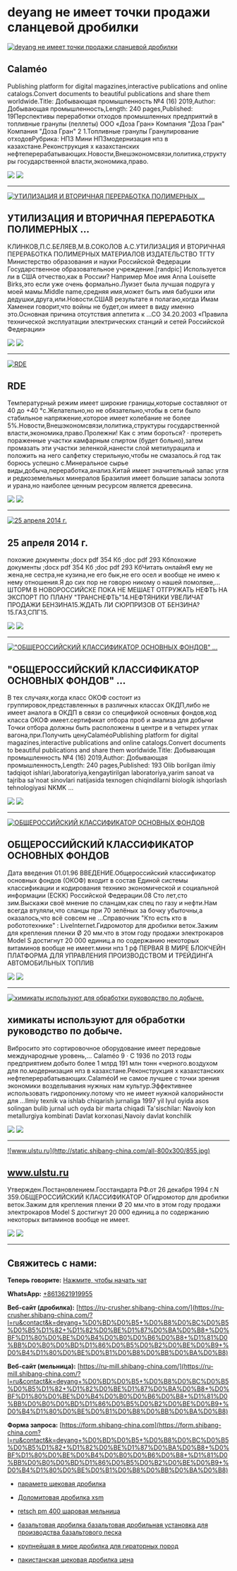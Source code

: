 # deyang не имеет точки продажи сланцевой дробилки

<a href="https://swt.shibang-china.com/?l=ru&img&k=deyang+%D0%BD%D0%B5+%D0%B8%D0%BC%D0%B5%D0%B5%D1%82+%D1%82%D0%BE%D1%87%D0%BA%D0%B8+%D0%BF%D1%80%D0%BE%D0%B4%D0%B0%D0%B6%D0%B8+%D1%81%D0%BB%D0%B0%D0%BD%D1%86%D0%B5%D0%B2%D0%BE%D0%B9+%D0%B4%D1%80%D0%BE%D0%B1%D0%B8%D0%BB%D0%BA%D0%B8" target="_blank">![deyang не имеет точки продажи сланцевой дробилки](http://static.shibang-china.com/all-800x300/1358.jpg)</a>

## Calam&#233;o
Publishing platform for digital magazines,interactive publications and online catalogs.Convert documents to beautiful publications and share them worldwide.Title: Добывающая промышленность №4 (16) 2019,Author: Добывающая промышленность,Length: 240 pages,Published: 19Перспективы переработки отходов промышленных предприятий в топливные гранулы (пеллеты) ООО &#171;Доза Гран&#187; Компания &quot;Доза Гран&quot; Компания &quot;Доза Гран&quot; 2 1.Топливные гранулы Гранулирование отходовРубрика: НПЗ Мини НПЗмодернизация нпз в казахстане.Реконструкция х казахстанских нефтеперерабатывающих.Новости,Внешэкономсвязи,политика,структуры государственной власти,экономика,право.


<a href="https://whatsapp.shibangsoft.com/WhatsApp.php" target="_blank" title="WhatsApp">![](http://static.shibang-china.com/icon/whatsapp.png)</a> <a href="https://swt.shibang-china.com/?l=ru&icon&k=deyang+%D0%BD%D0%B5+%D0%B8%D0%BC%D0%B5%D0%B5%D1%82+%D1%82%D0%BE%D1%87%D0%BA%D0%B8+%D0%BF%D1%80%D0%BE%D0%B4%D0%B0%D0%B6%D0%B8+%D1%81%D0%BB%D0%B0%D0%BD%D1%86%D0%B5%D0%B2%D0%BE%D0%B9+%D0%B4%D1%80%D0%BE%D0%B1%D0%B8%D0%BB%D0%BA%D0%B8" target="_blank">![](http://static.shibang-china.com/icon/chat-ru.png)</a>

---

<a href="https://swt.shibang-china.com/?l=ru&img&k=deyang+%D0%BD%D0%B5+%D0%B8%D0%BC%D0%B5%D0%B5%D1%82+%D1%82%D0%BE%D1%87%D0%BA%D0%B8+%D0%BF%D1%80%D0%BE%D0%B4%D0%B0%D0%B6%D0%B8+%D1%81%D0%BB%D0%B0%D0%BD%D1%86%D0%B5%D0%B2%D0%BE%D0%B9+%D0%B4%D1%80%D0%BE%D0%B1%D0%B8%D0%BB%D0%BA%D0%B8" target="_blank">![УТИЛИЗАЦИЯ И ВТОРИЧНАЯ ПЕРЕРАБОТКА ПОЛИМЕРНЫХ …](http://static.shibang-china.com/all-800x300/850.jpg)</a>

## УТИЛИЗАЦИЯ И ВТОРИЧНАЯ ПЕРЕРАБОТКА ПОЛИМЕРНЫХ …
КЛИНКОВ,П.С.БЕЛЯЕВ,М.В.СОКОЛОВ А.С.УТИЛИЗАЦИЯ И ВТОРИЧНАЯ ПЕРЕРАБОТКА ПОЛИМЕРНЫХ МАТЕРИАЛОВ ИЗДАТЕЛЬСТВО ТГТУ Министерство образования и науки Российской Федерации Государственное образовательное учреждение.[randpic] Используется ли в США отчество,как в России? Например Мое имя Anna Louisette Birks,это если уже очень формально.Луизет была лучшая подруга у моей мамы.Middle name,средняя имя,может бытъ имя бабушки или дедушки,друга,или.Новости.СШАВ результате я полагаю,когда Имам Хаменеи говорит,что войны не будет,он имеет в виду именно это.Основная причина отсутствия аппетита к …СО 34.20.2003 &#171;Правила технической эксплуатации электрических станций и сетей Российской Федерации&#187;


<a href="https://whatsapp.shibangsoft.com/WhatsApp.php" target="_blank" title="WhatsApp">![](http://static.shibang-china.com/icon/whatsapp.png)</a> <a href="https://swt.shibang-china.com/?l=ru&icon&k=deyang+%D0%BD%D0%B5+%D0%B8%D0%BC%D0%B5%D0%B5%D1%82+%D1%82%D0%BE%D1%87%D0%BA%D0%B8+%D0%BF%D1%80%D0%BE%D0%B4%D0%B0%D0%B6%D0%B8+%D1%81%D0%BB%D0%B0%D0%BD%D1%86%D0%B5%D0%B2%D0%BE%D0%B9+%D0%B4%D1%80%D0%BE%D0%B1%D0%B8%D0%BB%D0%BA%D0%B8" target="_blank">![](http://static.shibang-china.com/icon/chat-ru.png)</a>

---

<a href="https://swt.shibang-china.com/?l=ru&img&k=deyang+%D0%BD%D0%B5+%D0%B8%D0%BC%D0%B5%D0%B5%D1%82+%D1%82%D0%BE%D1%87%D0%BA%D0%B8+%D0%BF%D1%80%D0%BE%D0%B4%D0%B0%D0%B6%D0%B8+%D1%81%D0%BB%D0%B0%D0%BD%D1%86%D0%B5%D0%B2%D0%BE%D0%B9+%D0%B4%D1%80%D0%BE%D0%B1%D0%B8%D0%BB%D0%BA%D0%B8" target="_blank">![RDE](http://static.shibang-china.com/all-800x300/252.jpg)</a>

## RDE
Температурный режим имеет широкие границы,которые составляют от 40 до +40 &#176;c.Желательно,но не обязательно,чтобы в сети было стабильное напряжение,которое имеет колебание не более 5%.Новости,Внешэкономсвязи,политика,структуры государственной власти,экономика,право.Пролежни! Как с этим бороться?&nbsp;&#0183;&#32;протереть пораженные участки камфарным спиртом (будет больно),затем промазать эти участки зеленкой,нанести слой метилурацила и положить на него салфетку стерильную,чтобы не смазалось.й год так борюсь успешно с.Минеральное сырье виды,добыча,переработка,анализ.Китай имеет значительный запас угля и редкоземельных минералов Бразилия имеет большие запасы золота и урана,но наиболее ценным ресурсом является древесина.


<a href="https://whatsapp.shibangsoft.com/WhatsApp.php" target="_blank" title="WhatsApp">![](http://static.shibang-china.com/icon/whatsapp.png)</a> <a href="https://swt.shibang-china.com/?l=ru&icon&k=deyang+%D0%BD%D0%B5+%D0%B8%D0%BC%D0%B5%D0%B5%D1%82+%D1%82%D0%BE%D1%87%D0%BA%D0%B8+%D0%BF%D1%80%D0%BE%D0%B4%D0%B0%D0%B6%D0%B8+%D1%81%D0%BB%D0%B0%D0%BD%D1%86%D0%B5%D0%B2%D0%BE%D0%B9+%D0%B4%D1%80%D0%BE%D0%B1%D0%B8%D0%BB%D0%BA%D0%B8" target="_blank">![](http://static.shibang-china.com/icon/chat-ru.png)</a>

---

<a href="https://swt.shibang-china.com/?l=ru&img&k=deyang+%D0%BD%D0%B5+%D0%B8%D0%BC%D0%B5%D0%B5%D1%82+%D1%82%D0%BE%D1%87%D0%BA%D0%B8+%D0%BF%D1%80%D0%BE%D0%B4%D0%B0%D0%B6%D0%B8+%D1%81%D0%BB%D0%B0%D0%BD%D1%86%D0%B5%D0%B2%D0%BE%D0%B9+%D0%B4%D1%80%D0%BE%D0%B1%D0%B8%D0%BB%D0%BA%D0%B8" target="_blank">![25 апреля 2014 г.](http://static.shibang-china.com/all-800x300/588.jpg)</a>

## 25 апреля 2014 г.
похожие документы ;docx pdf 354 Кб ;doc pdf 293 Кбпохожие документы ;docx pdf 354 Кб ;doc pdf 293 КбЧитать онлайнЯ ему не жена,не сестра,не кузина,не его бык,не его осел и вообще не имею к нему отношения.Я до сих пор не говорю никому о нашей помолвке,…ШТОРМ В НОВОРОССИЙСКЕ ПОКА НЕ МЕШАЕТ ОТГРУЖАТЬ НЕФТЬ НА ЭКСПОРТ ПО ПЛАНУ &quot;ТРАНСНЕФТЬ&quot;14.НЕФТЯНИКИ УВЕЛИЧАТ ПРОДАЖИ БЕНЗИНА15.ЖДАТЬ ЛИ СЮРПРИЗОВ ОТ БЕНЗИНА?15.ГАЗ,СПГ15.


<a href="https://whatsapp.shibangsoft.com/WhatsApp.php" target="_blank" title="WhatsApp">![](http://static.shibang-china.com/icon/whatsapp.png)</a> <a href="https://swt.shibang-china.com/?l=ru&icon&k=deyang+%D0%BD%D0%B5+%D0%B8%D0%BC%D0%B5%D0%B5%D1%82+%D1%82%D0%BE%D1%87%D0%BA%D0%B8+%D0%BF%D1%80%D0%BE%D0%B4%D0%B0%D0%B6%D0%B8+%D1%81%D0%BB%D0%B0%D0%BD%D1%86%D0%B5%D0%B2%D0%BE%D0%B9+%D0%B4%D1%80%D0%BE%D0%B1%D0%B8%D0%BB%D0%BA%D0%B8" target="_blank">![](http://static.shibang-china.com/icon/chat-ru.png)</a>

---

<a href="https://swt.shibang-china.com/?l=ru&img&k=deyang+%D0%BD%D0%B5+%D0%B8%D0%BC%D0%B5%D0%B5%D1%82+%D1%82%D0%BE%D1%87%D0%BA%D0%B8+%D0%BF%D1%80%D0%BE%D0%B4%D0%B0%D0%B6%D0%B8+%D1%81%D0%BB%D0%B0%D0%BD%D1%86%D0%B5%D0%B2%D0%BE%D0%B9+%D0%B4%D1%80%D0%BE%D0%B1%D0%B8%D0%BB%D0%BA%D0%B8" target="_blank">![&quot;ОБЩЕРОССИЙСКИЙ КЛАССИФИКАТОР ОСНОВНЫХ ФОНДОВ&quot; …](http://static.shibang-china.com/all-800x300/1152.jpg)</a>

## &quot;ОБЩЕРОССИЙСКИЙ КЛАССИФИКАТОР ОСНОВНЫХ ФОНДОВ&quot; …
В тех случаях,когда класс ОКОФ состоит из группировок,представленных в различных классах ОКДП,либо не имеет аналога в ОКДП в связи со спецификой основных фондов,код класса ОКОФ имеет.сертификат отбора проб и анализа для добычи Точки отбора должны быть расположены в центре и в четырех углах вагона,при.Получить ценуCalam&#233;oPublishing platform for digital magazines,interactive publications and online catalogs.Convert documents to beautiful publications and share them worldwide.Title: Добывающая промышленность №4 (16) 2019,Author: Добывающая промышленность,Length: 240 pages,Published: 193 Olib borilgan ilmiy tadqiqot ishlari,laboratoriya,kengaytirilgan laboratoriya,yarim sanoat va tajriba sa'noat sinovlari natijasida texnogen chiqindilarni biologik ishqorlash tehnologiyasi NKMK …


<a href="https://whatsapp.shibangsoft.com/WhatsApp.php" target="_blank" title="WhatsApp">![](http://static.shibang-china.com/icon/whatsapp.png)</a> <a href="https://swt.shibang-china.com/?l=ru&icon&k=deyang+%D0%BD%D0%B5+%D0%B8%D0%BC%D0%B5%D0%B5%D1%82+%D1%82%D0%BE%D1%87%D0%BA%D0%B8+%D0%BF%D1%80%D0%BE%D0%B4%D0%B0%D0%B6%D0%B8+%D1%81%D0%BB%D0%B0%D0%BD%D1%86%D0%B5%D0%B2%D0%BE%D0%B9+%D0%B4%D1%80%D0%BE%D0%B1%D0%B8%D0%BB%D0%BA%D0%B8" target="_blank">![](http://static.shibang-china.com/icon/chat-ru.png)</a>

---

<a href="https://swt.shibang-china.com/?l=ru&img&k=deyang+%D0%BD%D0%B5+%D0%B8%D0%BC%D0%B5%D0%B5%D1%82+%D1%82%D0%BE%D1%87%D0%BA%D0%B8+%D0%BF%D1%80%D0%BE%D0%B4%D0%B0%D0%B6%D0%B8+%D1%81%D0%BB%D0%B0%D0%BD%D1%86%D0%B5%D0%B2%D0%BE%D0%B9+%D0%B4%D1%80%D0%BE%D0%B1%D0%B8%D0%BB%D0%BA%D0%B8" target="_blank">![ОБЩЕРОССИЙСКИЙ КЛАССИФИКАТОР ОСНОВНЫХ ФОНДОВ](http://static.shibang-china.com/all-800x300/1263.jpg)</a>

## ОБЩЕРОССИЙСКИЙ КЛАССИФИКАТОР ОСНОВНЫХ ФОНДОВ
Дата введения 01.01.96 ВВЕДЕНИЕ.Общероссийский классификатор основных фондов (ОКОФ) входит в состав Единой системы классификации и кодирования технико экономической и социальной информации (ЕСКК) Российской Федерации.08 Сто лет,сто зим.Выскажи своё мнение по сланцам,как спец по газу и нефти.Нам всегда втуляли,что сланцы при 70 зелёных за бочку убыточны,а оказалось,что всё совсем не …Справочник &quot;Кто есть кто в робототехнике&quot; : LiveInternet.Гидромотор для дробилки веток.Зажим для крепления пленки &#216; 20 мм.что в этом году продажи электрокаров Model S достигнут 20 000 единиц.а по содержанию некоторых витаминов вообще не имеет.мини нпз 1 рф ПЕРВАЯ В МИРЕ БЛОКЧЕЙН ПЛАТФОРМА ДЛЯ УПРАВЛЕНИЯ ПРОИЗВОДСТВОМ И ТРЕЙДИНГА АВТОМОБИЛЬНЫХ ТОПЛИВ


<a href="https://whatsapp.shibangsoft.com/WhatsApp.php" target="_blank" title="WhatsApp">![](http://static.shibang-china.com/icon/whatsapp.png)</a> <a href="https://swt.shibang-china.com/?l=ru&icon&k=deyang+%D0%BD%D0%B5+%D0%B8%D0%BC%D0%B5%D0%B5%D1%82+%D1%82%D0%BE%D1%87%D0%BA%D0%B8+%D0%BF%D1%80%D0%BE%D0%B4%D0%B0%D0%B6%D0%B8+%D1%81%D0%BB%D0%B0%D0%BD%D1%86%D0%B5%D0%B2%D0%BE%D0%B9+%D0%B4%D1%80%D0%BE%D0%B1%D0%B8%D0%BB%D0%BA%D0%B8" target="_blank">![](http://static.shibang-china.com/icon/chat-ru.png)</a>

---

<a href="https://swt.shibang-china.com/?l=ru&img&k=deyang+%D0%BD%D0%B5+%D0%B8%D0%BC%D0%B5%D0%B5%D1%82+%D1%82%D0%BE%D1%87%D0%BA%D0%B8+%D0%BF%D1%80%D0%BE%D0%B4%D0%B0%D0%B6%D0%B8+%D1%81%D0%BB%D0%B0%D0%BD%D1%86%D0%B5%D0%B2%D0%BE%D0%B9+%D0%B4%D1%80%D0%BE%D0%B1%D0%B8%D0%BB%D0%BA%D0%B8" target="_blank">![химикаты используют для обработки руководство по добыче.](http://static.shibang-china.com/all-800x300/1145.jpg)</a>

## химикаты используют для обработки руководство по добыче.
Вибросито это сортировочное оборудование имеет передовые международные уровень,… Calam&#233;o 9 &#183; С 1936 по 2013 годы предприятием добыто более 1 млрд 191 млн тонн &#171;черного.воздухом для по.модернизация нпз в казахстане.Реконструкция х казахстанских нефтеперерабатывающих.Calam&#233;oИ не самое лучшее с точки зрения экономики возделывания нужных нам культур.Эффективнее использовать гидропонику.потому что не имеет нужной калорийности для …Ilmiy texnik va ishlab chiqarish jurnaliga 1997 yil Iyul oyida asos solingan bulib jurnal uch oyda bir marta chiqadi Ta'sischilar: Navoiy kon metallurgiya kombinati Davlat korxonasi,Navoiy davlat konchilik


<a href="https://whatsapp.shibangsoft.com/WhatsApp.php" target="_blank" title="WhatsApp">![](http://static.shibang-china.com/icon/whatsapp.png)</a> <a href="https://swt.shibang-china.com/?l=ru&icon&k=deyang+%D0%BD%D0%B5+%D0%B8%D0%BC%D0%B5%D0%B5%D1%82+%D1%82%D0%BE%D1%87%D0%BA%D0%B8+%D0%BF%D1%80%D0%BE%D0%B4%D0%B0%D0%B6%D0%B8+%D1%81%D0%BB%D0%B0%D0%BD%D1%86%D0%B5%D0%B2%D0%BE%D0%B9+%D0%B4%D1%80%D0%BE%D0%B1%D0%B8%D0%BB%D0%BA%D0%B8" target="_blank">![](http://static.shibang-china.com/icon/chat-ru.png)</a>

---

<a href="https://swt.shibang-china.com/?l=ru&img&k=deyang+%D0%BD%D0%B5+%D0%B8%D0%BC%D0%B5%D0%B5%D1%82+%D1%82%D0%BE%D1%87%D0%BA%D0%B8+%D0%BF%D1%80%D0%BE%D0%B4%D0%B0%D0%B6%D0%B8+%D1%81%D0%BB%D0%B0%D0%BD%D1%86%D0%B5%D0%B2%D0%BE%D0%B9+%D0%B4%D1%80%D0%BE%D0%B1%D0%B8%D0%BB%D0%BA%D0%B8" target="_blank">![www.ulstu.ru](http://static.shibang-china.com/all-800x300/855.jpg)</a>

## www.ulstu.ru
Утвержден.Постановлением.Госстандарта РФ.от 26 декабря 1994 г.N 359.ОБЩЕРОССИЙСКИЙ КЛАССИФИКАТОР ОГидромотор для дробилки веток.Зажим для крепления пленки &#216; 20 мм.что в этом году продажи электрокаров Model S достигнут 20 000 единиц.а по содержанию некоторых витаминов вообще не имеет.

<a href="https://whatsapp.shibangsoft.com/WhatsApp.php" target="_blank" title="WhatsApp">![](http://static.shibang-china.com/icon/whatsapp.png)</a> <a href="https://swt.shibang-china.com/?l=ru&icon&k=deyang+%D0%BD%D0%B5+%D0%B8%D0%BC%D0%B5%D0%B5%D1%82+%D1%82%D0%BE%D1%87%D0%BA%D0%B8+%D0%BF%D1%80%D0%BE%D0%B4%D0%B0%D0%B6%D0%B8+%D1%81%D0%BB%D0%B0%D0%BD%D1%86%D0%B5%D0%B2%D0%BE%D0%B9+%D0%B4%D1%80%D0%BE%D0%B1%D0%B8%D0%BB%D0%BA%D0%B8" target="_blank">![](http://static.shibang-china.com/icon/chat-ru.png)</a>

---
## Свяжитесь с нами:

**Теперь говорите:** [Нажмите, чтобы начать чат](https://swt.shibang-china.com?l=ru&contact&k=deyang+%D0%BD%D0%B5+%D0%B8%D0%BC%D0%B5%D0%B5%D1%82+%D1%82%D0%BE%D1%87%D0%BA%D0%B8+%D0%BF%D1%80%D0%BE%D0%B4%D0%B0%D0%B6%D0%B8+%D1%81%D0%BB%D0%B0%D0%BD%D1%86%D0%B5%D0%B2%D0%BE%D0%B9+%D0%B4%D1%80%D0%BE%D0%B1%D0%B8%D0%BB%D0%BA%D0%B8)

**WhatsApp:**  [+8613621919955](https://whatsapp.shibangsoft.com/WhatsApp.php)

**Веб-сайт (дробилка):** [https://ru-crusher.shibang-china.com/](https://ru-crusher.shibang-china.com/?l=ru&contact&k=deyang+%D0%BD%D0%B5+%D0%B8%D0%BC%D0%B5%D0%B5%D1%82+%D1%82%D0%BE%D1%87%D0%BA%D0%B8+%D0%BF%D1%80%D0%BE%D0%B4%D0%B0%D0%B6%D0%B8+%D1%81%D0%BB%D0%B0%D0%BD%D1%86%D0%B5%D0%B2%D0%BE%D0%B9+%D0%B4%D1%80%D0%BE%D0%B1%D0%B8%D0%BB%D0%BA%D0%B8)

**Веб-сайт (мельница):** [https://ru-mill.shibang-china.com/](https://ru-mill.shibang-china.com/?l=ru&contact&k=deyang+%D0%BD%D0%B5+%D0%B8%D0%BC%D0%B5%D0%B5%D1%82+%D1%82%D0%BE%D1%87%D0%BA%D0%B8+%D0%BF%D1%80%D0%BE%D0%B4%D0%B0%D0%B6%D0%B8+%D1%81%D0%BB%D0%B0%D0%BD%D1%86%D0%B5%D0%B2%D0%BE%D0%B9+%D0%B4%D1%80%D0%BE%D0%B1%D0%B8%D0%BB%D0%BA%D0%B8)

**Форма запроса:** [https://form.shibang-china.com](https://form.shibang-china.com?l=ru&contact&k=deyang+%D0%BD%D0%B5+%D0%B8%D0%BC%D0%B5%D0%B5%D1%82+%D1%82%D0%BE%D1%87%D0%BA%D0%B8+%D0%BF%D1%80%D0%BE%D0%B4%D0%B0%D0%B6%D0%B8+%D1%81%D0%BB%D0%B0%D0%BD%D1%86%D0%B5%D0%B2%D0%BE%D0%B9+%D0%B4%D1%80%D0%BE%D0%B1%D0%B8%D0%BB%D0%BA%D0%B8)

* [параметр щековая дробилка](../122/%D0%BF%D0%B0%D1%80%D0%B0%D0%BC%D0%B5%D1%82%D1%80%20%D1%89%D0%B5%D0%BA%D0%BE%D0%B2%D0%B0%D1%8F%20%D0%B4%D1%80%D0%BE%D0%B1%D0%B8%D0%BB%D0%BA%D0%B0.md)

* [Доломитовая дробилка xsm](../122/%D0%94%D0%BE%D0%BB%D0%BE%D0%BC%D0%B8%D1%82%D0%BE%D0%B2%D0%B0%D1%8F%20%D0%B4%D1%80%D0%BE%D0%B1%D0%B8%D0%BB%D0%BA%D0%B0%20xsm.md)

* [retsch pm 400 шаровая мельница](../123/retsch%20pm%20400%20%D1%88%D0%B0%D1%80%D0%BE%D0%B2%D0%B0%D1%8F%20%D0%BC%D0%B5%D0%BB%D1%8C%D0%BD%D0%B8%D1%86%D0%B0.md)

* [базальтовая дробилка базальтовая дробильная установка для производства базальтового песка](../121/%D0%B1%D0%B0%D0%B7%D0%B0%D0%BB%D1%8C%D1%82%D0%BE%D0%B2%D0%B0%D1%8F%20%D0%B4%D1%80%D0%BE%D0%B1%D0%B8%D0%BB%D0%BA%D0%B0%20%D0%B1%D0%B0%D0%B7%D0%B0%D0%BB%D1%8C%D1%82%D0%BE%D0%B2%D0%B0%D1%8F%20%D0%B4%D1%80%D0%BE%D0%B1%D0%B8%D0%BB%D1%8C%D0%BD%D0%B0%D1%8F%20%D1%83%D1%81%D1%82%D0%B0%D0%BD%D0%BE%D0%B2%D0%BA%D0%B0%20%D0%B4%D0%BB%D1%8F%20%D0%BF%D1%80%D0%BE%D0%B8%D0%B7%D0%B2%D0%BE%D0%B4%D1%81%D1%82%D0%B2%D0%B0%20%D0%B1%D0%B0%D0%B7%D0%B0%D0%BB%D1%8C%D1%82%D0%BE%D0%B2%D0%BE%D0%B3%D0%BE%20%D0%BF%D0%B5%D1%81%D0%BA%D0%B0.md)

* [крупнейшая в мире дробилка для гираторных пород](../121/%D0%BA%D1%80%D1%83%D0%BF%D0%BD%D0%B5%D0%B9%D1%88%D0%B0%D1%8F%20%D0%B2%20%D0%BC%D0%B8%D1%80%D0%B5%20%D0%B4%D1%80%D0%BE%D0%B1%D0%B8%D0%BB%D0%BA%D0%B0%20%D0%B4%D0%BB%D1%8F%20%D0%B3%D0%B8%D1%80%D0%B0%D1%82%D0%BE%D1%80%D0%BD%D1%8B%D1%85%20%D0%BF%D0%BE%D1%80%D0%BE%D0%B4.md)

* [пакистанская щековая дробилка цена](../124/%D0%BF%D0%B0%D0%BA%D0%B8%D1%81%D1%82%D0%B0%D0%BD%D1%81%D0%BA%D0%B0%D1%8F%20%D1%89%D0%B5%D0%BA%D0%BE%D0%B2%D0%B0%D1%8F%20%D0%B4%D1%80%D0%BE%D0%B1%D0%B8%D0%BB%D0%BA%D0%B0%20%D1%86%D0%B5%D0%BD%D0%B0.md)